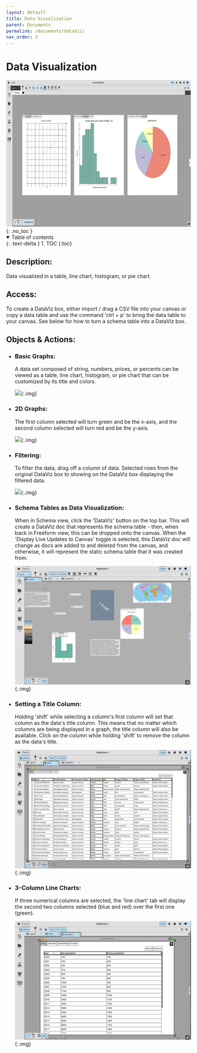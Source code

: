 ```yaml
---
layout: default
title: Data Visualization
parent: Documents
permalink: /documents/dataViz/
nav_order: 3
---
```


# Data Visualization
<div class="img-container">
  <img src="../../assets/images/environment/dataViz_doc.png" alt="overall dataViz" style="height:400px;"/>
</div>
{: .no_toc }

<details open markdown="block">
  <summary>
    Table of contents
  </summary>
  {: .text-delta }
1. TOC
{:toc}
</details>

## Description: 
Data visualized in a table, line chart, histogram, or pie chart.

## Access: 
To create a DataViz box, either import / drag a CSV file into your canvas or copy a data table and use the command 'ctrl + p' to bring the data table to your canvas. See below for how to turn a schema table into a DataViz box.

## Objects & Actions: 

- ### **Basic Graphs:** 
  A data set composed of string, numbers, prices, or percents can be viewed as a table, line chart, histogram, or pie chart that can be customized by its title and colors.

  ![](../../assets/gifs/dataViz/simple_dataViz.gif){:.img}

- ### **2D Graphs:** 
  The first column selected will turn green and be the x-axis, and the second column selected will turn red and be the y-axis.

  ![](../../assets/gifs/dataViz/2D_graph.gif){:.img}

- ### **Filtering:** 
  To filter the data, drag off a column of data. Selected rows from the original DataViz box to showing on the DataViz box displaying the filtered data.

  ![](../../assets/gifs/dataViz/filtering.gif){:.img}

- ### **Schema Tables as Data Visualization:** 
  When in Schema view, click the 'DataViz' button on the top bar. This will create a DataViz doc that represents the schema table - then, when back in Freeform view, this can be dropped onto the canvas. When the 'Display Live Updates to Canvas' toggle is selected, this DataViz doc will change as docs are added to and deleted from the canvas, and otherwise, it will represent the static schema table that it was created from.

  ![](../../assets/gifs/dataViz/fromSchema_dataViz.gif){:.img}

- ### **Setting a Title Column:** 
  Holding 'shift' while selecting a column's first column will set that column as the data's title column. This means that no matter which columns are being displayed in a graph, the title column will also be available. Click on the column while holding 'shift' to remove the column as the data's title.

  ![](../../assets/gifs/dataViz/titleCol.gif){:.img}

- ### **3-Column Line Charts:** 
  If three numerical columns are selected, the 'line chart' tab will display the second two columns selected (blue and red) over the first one (green).

  ![](../../assets/gifs/dataViz/3colLinechart.gif){:.img}